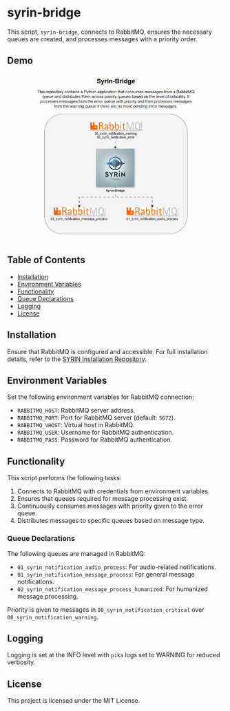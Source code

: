 
# syrin-bridge

This script, `syrin-bridge`, connects to RabbitMQ, ensures the necessary queues are created, and processes messages with a priority order.

## Demo

![Application Demo](./diagram/Syrin-Bridge.gif)

## Table of Contents
- [Installation](#installation)
- [Environment Variables](#environment-variables)
- [Functionality](#functionality)
- [Queue Declarations](#queue-declarations)
- [Logging](#logging)
- [License](#license)

## Installation

Ensure that RabbitMQ is configured and accessible. For full installation details, refer to the [SYRIN Installation Repository](https://github.com/syrin-alert/syrin-install).

## Environment Variables

Set the following environment variables for RabbitMQ connection:

- `RABBITMQ_HOST`: RabbitMQ server address.
- `RABBITMQ_PORT`: Port for RabbitMQ server (default: `5672`).
- `RABBITMQ_VHOST`: Virtual host in RabbitMQ.
- `RABBITMQ_USER`: Username for RabbitMQ authentication.
- `RABBITMQ_PASS`: Password for RabbitMQ authentication.

## Functionality

This script performs the following tasks:

1. Connects to RabbitMQ with credentials from environment variables.
2. Ensures that queues required for message processing exist.
3. Continuously consumes messages with priority given to the error queue.
4. Distributes messages to specific queues based on message type.

### Queue Declarations

The following queues are managed in RabbitMQ:

- `01_syrin_notification_audio_process`: For audio-related notifications.
- `01_syrin_notification_message_process`: For general message notifications.
- `02_syrin_notification_message_process_humanized`: For humanized message processing.

Priority is given to messages in `00_syrin_notification_critical` over `00_syrin_notification_warning`.

## Logging

Logging is set at the INFO level with `pika` logs set to WARNING for reduced verbosity.

## License

This project is licensed under the MIT License.
